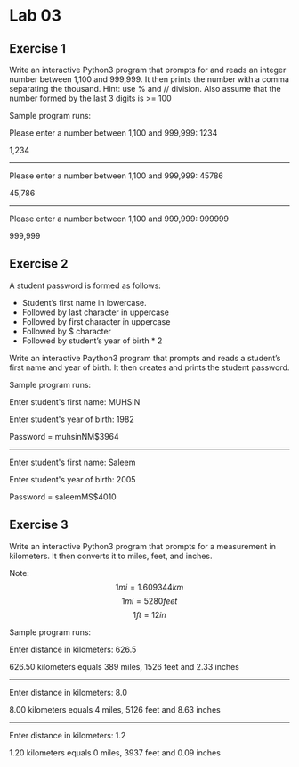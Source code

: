 # Lab 03

## Exercise 1

Write an interactive Python3 program that prompts for and reads an integer number between 1,100 and 999,999. It then prints the number with a comma separating the thousand.
Hint: use % and // division.  Also assume that the number formed by the last 3 digits is >= 100

Sample program runs:

Please enter a number between 1,100 and 999,999:  1234

1,234

---

Please enter a number between 1,100 and 999,999:  45786

45,786

---

Please enter a number between 1,100 and 999,999: 999999

999,999

## Exercise 2

A student password is formed as follows:

- Student’s first name in lowercase.
- Followed by last character in uppercase
- Followed by first character in uppercase
- Followed by $ character
- Followed by student’s year of birth * 2

Write an interactive Paython3 program that prompts and reads a student’s first name and year of birth. It then creates and prints the student password.

Sample program runs:

Enter student's first name: MUHSIN

Enter student's year of birth: 1982

Password = muhsinNM$3964

---

Enter student's first name: Saleem

Enter student's year of birth: 2005

Password = saleemMS$4010

## Exercise 3

Write an interactive Python3 program that prompts for a measurement in kilometers. It then converts it to miles, feet, and inches.

Note:
$$1 mi = 1.609344 km$$
$$1 mi = 5280 feet$$
$$1 ft = 12 in$$

Sample program runs:

Enter distance in kilometers: 626.5

626.50 kilometers equals 389 miles, 1526 feet and 2.33 inches

---

Enter distance in kilometers: 8.0

8.00 kilometers equals 4 miles, 5126 feet and 8.63 inches

---

Enter distance in kilometers: 1.2

1.20 kilometers equals 0 miles, 3937 feet and 0.09 inches
